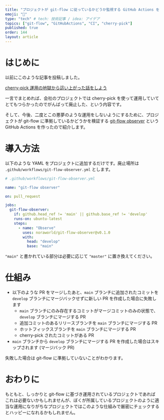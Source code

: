 ```yaml
---
title: "プロジェクトが git-flow に従っているかどうか監視する GitHub Actions を作った"
emoji: "👋"
type: "tech" # tech: 技術記事 / idea: アイデア
topics: ["git-flow", "GitHubActions", "CI", "cherry-pick"]
published: true
order: 144
layout: article
---
```


# はじめに
以前にこのような記事を投稿しました。

[cherry-pick 運用の地獄から這い上がった話をしよう](https://zenn.dev/noraworld/articles/cherry-pick-operation)

一言でまとめれば、会社のプロジェクトでは cherry-pick を使って運用していてとてもつらかったのでがんばって廃止した、という内容です。

そして、今後、二度とこの悪夢のような運用をしないようにするために、プロジェクトが git-flow に準拠しているかどうかを検証する [git-flow observer](https://github.com/noraworld/git-flow-observer) という GitHub Actions を作ったので紹介します。



# 導入方法
以下のような YAML をプロジェクトに追加するだけです。廃止場所は `.github/workflows/git-flow-observer.yml` とします。

```yaml
# .github/workflows/git-flow-observer.yml

name: "git-flow observer"

on: pull_request

jobs:
  git-flow-observer:
    if: github.head_ref != 'main' || github.base_ref != 'develop'
    runs-on: ubuntu-latest
    steps:
      - name: "Observe"
        uses: noraworld/git-flow-observer@v0.1.0
        with:
          head: "develop"
          base: "main"
```

`"main"` と書かれている部分は必要に応じて `"master"` に置き換えてください。



# 仕組み

* 以下のような PR をマージしたあと、`main` ブランチに追加されたコミットを `develop` ブランチにマージバックせずに新しい PR を作成した場合に失敗します
    * `main` ブランチにのみ存在するコミットがマージコミットのみの状態で、`develop` ブランチにマージする PR
    * 追加コミットのあるリリースブランチを `main` ブランチにマージする PR
    * ホットフィックスブランチを `main` ブランチにマージする PR
    * cherry-pick されたコミットがある PR
* `main` ブランチから `develop` ブランチにマージする PR を作成した場合はスキップされます (マージバック PR)

失敗した場合は git-flow に準拠していないことがわかります。



# おわりに
もともと、しっかりと git-flow に基づき運用されているプロジェクトであればこれは必要ないかもしれませんが、ぼくが所属しているプロジェクトのように適当な運用になりがちなプロジェクトではこのような仕組みで厳密にチェックするとハッピーになれるかもしれません。
